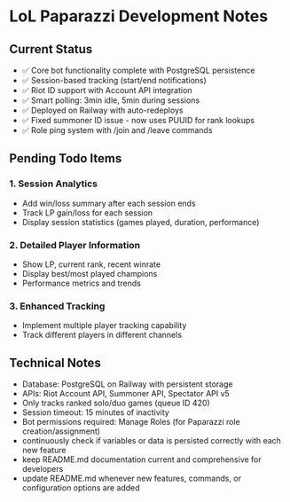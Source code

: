 # LoL Paparazzi Development Notes

## Current Status
- ✅ Core bot functionality complete with PostgreSQL persistence
- ✅ Session-based tracking (start/end notifications)
- ✅ Riot ID support with Account API integration  
- ✅ Smart polling: 3min idle, 5min during sessions
- ✅ Deployed on Railway with auto-redeploys
- ✅ Fixed summoner ID issue - now uses PUUID for rank lookups
- ✅ Role ping system with /join and /leave commands

## Pending Todo Items

### 1. Session Analytics
- Add win/loss summary after each session ends
- Track LP gain/loss for each session
- Display session statistics (games played, duration, performance)

### 2. Detailed Player Information  
- Show LP, current rank, recent winrate
- Display best/most played champions
- Performance metrics and trends

### 3. Enhanced Tracking
- Implement multiple player tracking capability
- Track different players in different channels

## Technical Notes
- Database: PostgreSQL on Railway with persistent storage
- APIs: Riot Account API, Summoner API, Spectator API v5
- Only tracks ranked solo/duo games (queue ID 420)
- Session timeout: 15 minutes of inactivity
- Bot permissions required: Manage Roles (for Paparazzi role creation/assignment)
- continuously check if variables or data is persisted correctly with each new feature
- keep README.md documentation current and comprehensive for developers
- update README.md whenever new features, commands, or configuration options are added